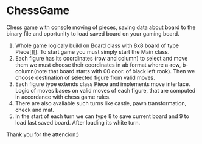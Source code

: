 # ChessGame
Chess game with console moving of pieces, saving data about board to the binary file and oportunity to load saved board on your gaming board.
1. Whole game logicaly build on Board class with 8x8 board of type Piece[][]. To start game you must simply start the Main class.
2. Each figure has its coordinates (row and column) to select and move them we must choose their coordinates in ab format where a-row, b-column(note that board starts with 00 coor. of black left rook). Then we choose destination of selected figure from valid moves.
3. Each figure type extends class Piece and implements move interface. Logic of moves bases on valid moves of each figure, that are computed in accordance with chess game rules.
4. There are also avaliable such turns like castle, pawn transformation, check and mat.
5. In the start of each turn we can type 8 to save current board and 9 to load last saved board. After loading its white turn.

 Thank you for the attencion:)

